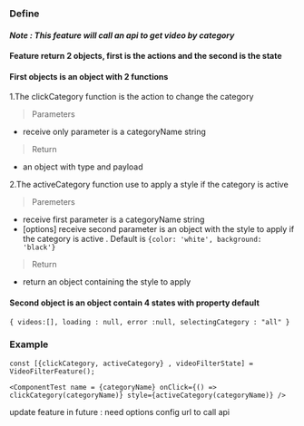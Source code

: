### **Define**

#### _**Note : This feature will call an api to get video by category**_

#### **Feature return 2 objects, first is the actions and the second is the state**

#### **First objects is an object with 2 functions**

1.The clickCategory function is the action to change the category
> Parameters

+ receive only parameter is a categoryName string

> Return

+ an object with type and payload

2.The activeCategory function use to apply a style if the category is active

> Paremeters

+ receive first parameter is a categoryName string
+ [options] receive second parameter is an object with the style to apply if the category is active . Default is
  `{color: 'white', background: 'black'}`

> Return

+ return an object containing the style to apply

#### **Second object is an object contain 4 states with property default**

`{
videos:[],
loading : null,
error :null,
selectingCategory : "all"
}`

### **Example**

`const [{clickCategory, activeCategory} , videoFilterState] = VideoFilterFeature();`

`<ComponentTest
name = {categoryName}
onClick={() => clickCategory(categoryName)}
style={activeCategory(categoryName)}
/>`


update feature in future : need options config url to call api